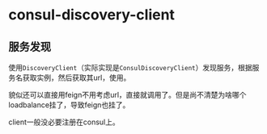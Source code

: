 # consul-discovery-client

## 服务发现
使用`DiscoveryClient`（实际实现是`ConsulDiscoveryClient`）发现服务，根据服务名获取实例，然后获取其url，使用。

貌似还可以直接用feign不用考虑url，直接就调用了。但是尚不清楚为啥哪个loadbalance挂了，导致feign也挂了。

client一般没必要注册在consul上。

